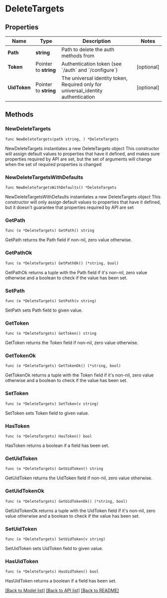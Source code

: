 # DeleteTargets

## Properties

Name | Type | Description | Notes
------------ | ------------- | ------------- | -------------
**Path** | **string** | Path to delete the auth methods from | 
**Token** | Pointer to **string** | Authentication token (see &#x60;/auth&#x60; and &#x60;/configure&#x60;) | [optional] 
**UidToken** | Pointer to **string** | The universal identity token, Required only for universal_identity authentication | [optional] 

## Methods

### NewDeleteTargets

`func NewDeleteTargets(path string, ) *DeleteTargets`

NewDeleteTargets instantiates a new DeleteTargets object
This constructor will assign default values to properties that have it defined,
and makes sure properties required by API are set, but the set of arguments
will change when the set of required properties is changed

### NewDeleteTargetsWithDefaults

`func NewDeleteTargetsWithDefaults() *DeleteTargets`

NewDeleteTargetsWithDefaults instantiates a new DeleteTargets object
This constructor will only assign default values to properties that have it defined,
but it doesn't guarantee that properties required by API are set

### GetPath

`func (o *DeleteTargets) GetPath() string`

GetPath returns the Path field if non-nil, zero value otherwise.

### GetPathOk

`func (o *DeleteTargets) GetPathOk() (*string, bool)`

GetPathOk returns a tuple with the Path field if it's non-nil, zero value otherwise
and a boolean to check if the value has been set.

### SetPath

`func (o *DeleteTargets) SetPath(v string)`

SetPath sets Path field to given value.


### GetToken

`func (o *DeleteTargets) GetToken() string`

GetToken returns the Token field if non-nil, zero value otherwise.

### GetTokenOk

`func (o *DeleteTargets) GetTokenOk() (*string, bool)`

GetTokenOk returns a tuple with the Token field if it's non-nil, zero value otherwise
and a boolean to check if the value has been set.

### SetToken

`func (o *DeleteTargets) SetToken(v string)`

SetToken sets Token field to given value.

### HasToken

`func (o *DeleteTargets) HasToken() bool`

HasToken returns a boolean if a field has been set.

### GetUidToken

`func (o *DeleteTargets) GetUidToken() string`

GetUidToken returns the UidToken field if non-nil, zero value otherwise.

### GetUidTokenOk

`func (o *DeleteTargets) GetUidTokenOk() (*string, bool)`

GetUidTokenOk returns a tuple with the UidToken field if it's non-nil, zero value otherwise
and a boolean to check if the value has been set.

### SetUidToken

`func (o *DeleteTargets) SetUidToken(v string)`

SetUidToken sets UidToken field to given value.

### HasUidToken

`func (o *DeleteTargets) HasUidToken() bool`

HasUidToken returns a boolean if a field has been set.


[[Back to Model list]](../README.md#documentation-for-models) [[Back to API list]](../README.md#documentation-for-api-endpoints) [[Back to README]](../README.md)


